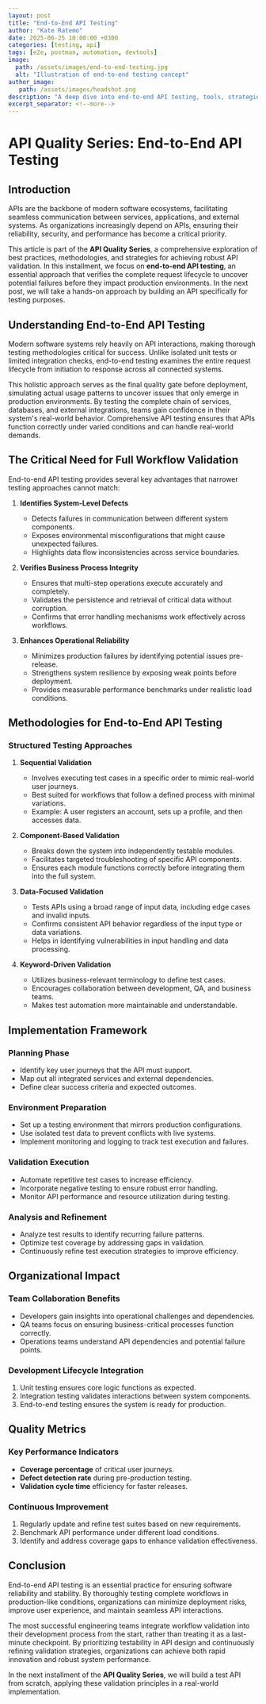 ```yaml
---
layout: post
title: "End-to-End API Testing"
author: "Kate Ratemo"
date: 2025-06-25 10:00:00 +0300
categories: [testing, api]
tags: [e2e, postman, automation, devtools]
image:
  path: /assets/images/end-to-end-testing.jpg
  alt: "Illustration of end-to-end testing concept"
author_image:
   path: /assets/images/headshot.png
description: "A deep dive into end-to-end API testing, tools, strategies, and how to make it reliable for modern development teams."
excerpt_separator: <!--more-->
---
```


# **API Quality Series: End-to-End API Testing**

## **Introduction**

APIs are the backbone of modern software ecosystems, facilitating seamless communication between services, applications, and external systems. As organizations increasingly depend on APIs, ensuring their reliability, security, and performance has become a critical priority.

This article is part of the **API Quality Series**, a comprehensive exploration of best practices, methodologies, and strategies for achieving robust API validation. In this installment, we focus on **end-to-end API testing**, an essential approach that verifies the complete request lifecycle to uncover potential failures before they impact production environments. In the next post, we will take a hands-on approach by building an API specifically for testing purposes.

## **Understanding End-to-End API Testing**

Modern software systems rely heavily on API interactions, making thorough testing methodologies critical for success. Unlike isolated unit tests or limited integration checks, end-to-end testing examines the entire request lifecycle from initiation to response across all connected systems.

This holistic approach serves as the final quality gate before deployment, simulating actual usage patterns to uncover issues that only emerge in production environments. By testing the complete chain of services, databases, and external integrations, teams gain confidence in their system's real-world behavior. Comprehensive API testing ensures that APIs function correctly under varied conditions and can handle real-world demands.

## **The Critical Need for Full Workflow Validation**

End-to-end API testing provides several key advantages that narrower testing approaches cannot match:

1. **Identifies System-Level Defects**  
   - Detects failures in communication between different system components.  
   - Exposes environmental misconfigurations that might cause unexpected failures.  
   - Highlights data flow inconsistencies across service boundaries.  

2. **Verifies Business Process Integrity**  
   - Ensures that multi-step operations execute accurately and completely.  
   - Validates the persistence and retrieval of critical data without corruption.  
   - Confirms that error handling mechanisms work effectively across workflows.  

3. **Enhances Operational Reliability**  
   - Minimizes production failures by identifying potential issues pre-release.  
   - Strengthens system resilience by exposing weak points before deployment.  
   - Provides measurable performance benchmarks under realistic load conditions.  

## **Methodologies for End-to-End API Testing**

### **Structured Testing Approaches**

1. **Sequential Validation**  
   - Involves executing test cases in a specific order to mimic real-world user journeys.  
   - Best suited for workflows that follow a defined process with minimal variations.  
   - Example: A user registers an account, sets up a profile, and then accesses data.  

2. **Component-Based Validation**  
   - Breaks down the system into independently testable modules.  
   - Facilitates targeted troubleshooting of specific API components.  
   - Ensures each module functions correctly before integrating them into the full system.  

3. **Data-Focused Validation**  
   - Tests APIs using a broad range of input data, including edge cases and invalid inputs.  
   - Confirms consistent API behavior regardless of the input type or data variations.  
   - Helps in identifying vulnerabilities in input handling and data processing.  

4. **Keyword-Driven Validation**  
   - Utilizes business-relevant terminology to define test cases.  
   - Encourages collaboration between development, QA, and business teams.  
   - Makes test automation more maintainable and understandable.  

## **Implementation Framework**

### **Planning Phase**
- Identify key user journeys that the API must support.  
- Map out all integrated services and external dependencies.  
- Define clear success criteria and expected outcomes.  

### **Environment Preparation**
- Set up a testing environment that mirrors production configurations.  
- Use isolated test data to prevent conflicts with live systems.  
- Implement monitoring and logging to track test execution and failures.  

### **Validation Execution**
- Automate repetitive test cases to increase efficiency.  
- Incorporate negative testing to ensure robust error handling.  
- Monitor API performance and resource utilization during testing.  

### **Analysis and Refinement**
- Analyze test results to identify recurring failure patterns.  
- Optimize test coverage by addressing gaps in validation.  
- Continuously refine test execution strategies to improve efficiency.  

## **Organizational Impact**

### **Team Collaboration Benefits**
- Developers gain insights into operational challenges and dependencies.  
- QA teams focus on ensuring business-critical processes function correctly.  
- Operations teams understand API dependencies and potential failure points.  

### **Development Lifecycle Integration**
1. Unit testing ensures core logic functions as expected.  
2. Integration testing validates interactions between system components.  
3. End-to-end testing ensures the system is ready for production.  

## **Quality Metrics**

### **Key Performance Indicators**
- **Coverage percentage** of critical user journeys.  
- **Defect detection rate** during pre-production testing.  
- **Validation cycle time** efficiency for faster releases.  

### **Continuous Improvement**
1. Regularly update and refine test suites based on new requirements.  
2. Benchmark API performance under different load conditions.  
3. Identify and address coverage gaps to enhance validation effectiveness.  

## **Conclusion**

End-to-end API testing is an essential practice for ensuring software reliability and stability. By thoroughly testing complete workflows in production-like conditions, organizations can minimize deployment risks, improve user experience, and maintain seamless API interactions. 

The most successful engineering teams integrate workflow validation into their development process from the start, rather than treating it as a last-minute checkpoint. By prioritizing testability in API design and continuously refining validation strategies, organizations can achieve both rapid innovation and robust system performance.

In the next installment of the **API Quality Series**, we will build a test API from scratch, applying these validation principles in a real-world implementation.

